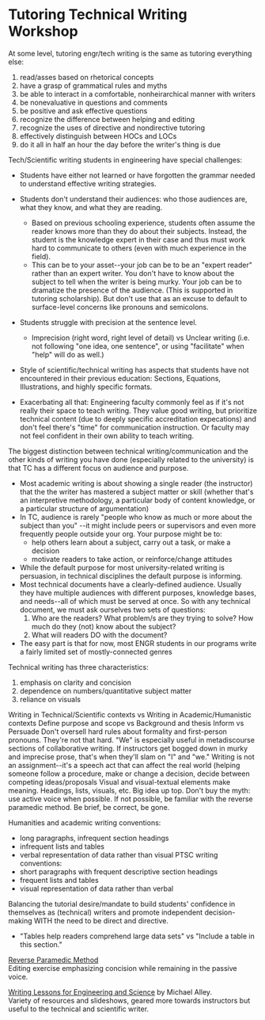 # Tutoring Technical Writing Workshop  

At some level, tutoring engr/tech writing is the same as tutoring everything else:
1. read/asses based on rhetorical concepts
2. have a grasp of grammatical rules and myths
3. be able to interact in a comfortable, nonheirarchical manner with writers
4. be nonevaluative in questions and comments
5. be positive and ask effective questions
6. recognize the difference between helping and editing
7. recognize the uses of directive and nondirective tutoring
8. effectively distinguish between HOCs and LOCs
9. do it all in half an hour the day before the writer's thing is due

Tech/Scientific writing students in engineering have special challenges:
 - Students have either not learned or have forgotten the grammar needed to understand effective writing strategies.
 - Students don't understand their audiences: who those audiences are, what they know, and what they are reading.
    - Based on previous schooling experience, students often assume the reader knows more than they do about their subjects. Instead, the student is the knowledge expert in their case and thus must work hard to communicate to others (even with much experience in the field).
    - This can be to your asset--your job can be to be an "expert reader" rather than an expert writer. You don't have to know about the subject to tell when the writer is being murky. Your job can be to dramatize the presence of the audience. (This is supported in tutoring scholarship). But don't use that as an excuse to default to surface-level concerns like pronouns and semicolons.
  - Students struggle with precision at the sentence level.
    - Imprecision (right word, right level of detail) vs Unclear writing (i.e. not following "one idea, one sentence", or using "facilitate" when "help" will do as well.)
  - Style of scientific/technical writing has aspects that students have not encountered in their previous education: Sections, Equations, Illustrations, and highly specific formats.

  - Exacerbating all that: Engineering faculty commonly feel as if it's not really their space to teach writing. They value good writing, but prioritize technical content (due to deeply specific accreditation expecations) and don't feel there's "time" for communication instruction. Or faculty may not feel confident in their own ability to teach writing.


The biggest distinction between technical writing/communication and the other kinds of writing you have done (especially related to the university) is that TC has a different focus on audience and purpose.
  - Most academic writing is about showing a single reader (the instructor) that the the writer has mastered a subject matter or skill (whether that's an interpretive methodology, a particular body of content knowledge, or a particular structure of argumentation)
  - In TC, audience is rarely "people who know as much or more about the subject than you" --it might include peers or supervisors and even more frequently people outside your org. Your purpose might be to:
    - help others learn about a subject, carry out a task, or make a decision
    - motivate readers to take action, or reinforce/change attitudes
  - While the default purpose for most university-related writing is persuasion, in technical disciplines the default purpose is informing.
  - Most technical documents have a clearly-defined audience. Usually they have multiple audiences with different purposes, knowledge bases, and needs--all of which must be served at once. So with any technical document, we must ask ourselves two sets of questions:
    1. Who are the readers? What problem/s are they trying to solve? How much do they (not) know about the subject?
    2. What will readers DO with the document?
  - The easy part is that for now, most ENGR students in our programs write a fairly limited set of mostly-connected genres

Technical writing has three characteristics:
  1. emphasis on clarity and concision
  2. dependence on numbers/quantitative subject matter
  3. reliance on visuals

Writing in Technical/Scientific contexts vs Writing in Academic/Humanistic contexts
    Define purpose and scope vs Background and thesis
    Inform vs Persuade
    Don't oversell hard rules about formality and first-person pronouns. They're not that hard. "We" is especially useful in metadiscourse sections of collaborative writing. If instructors get bogged down in murky and imprecise prose, that's when they'll slam on "I" and "we."
    Writing is not an assignment--it's a speech act that can affect the real world (helping someone follow a procedure, make or change a decision, decide between competing ideas/proposals
    Visual and visual-textual elements make meaning. Headings, lists, visuals, etc.
    Big idea up top.
    Don't buy the myth: use active voice when possible. If not possible, be familiar with the reverse paramedic method.
    Be brief, be correct, be gone.

Humanities and academic writing conventions:
 - long paragraphs, infrequent section headings
 - infrequent lists and tables
 - verbal representation of data rather than visual
PTSC writing conventions:
 - short paragraphs with frequent descriptive section headings
 - frequent lists and tables
 - visual representation of data rather than verbal



Balancing the tutorial desire/mandate to build students' confidence in themselves as (technical) writers and promote independent decision-making WITH the need to be direct and directive.
  - "Tables help readers comprehend large data sets" vs "Include a table in this section."

[Reverse Paramedic Method](https://owl.purdue.edu/owl/general_writing/academic_writing/reverse_paramedic_method.html)  
Editing exercise emphasizing concision while remaining in the passive voice.

[Writing Lessons for Engineering and Science](https://www.craftofscientificwriting.com/) by Michael Alley.   
Variety of resources and slideshows, geared more towards instructors but useful to the technical and scientific writer.
